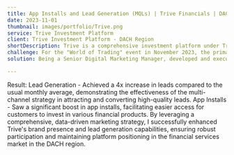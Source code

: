 ```yaml
---
title: App Installs and Lead Generation (MQLs) | Trive Financials | DACH Region
date: 2023-11-01 
thumbnail: images/portfolio/Trive.png
service: Trive Investment Platform  
client: Trive Investment Platform - DACH Region
shortDescription: Trive is a comprehensive investment platform under Trive Financial Holding, which offers a wide range of financial services including investment, credit, banking, wealth management, and insurance on a global scale.
challenge: For the "World of Trading" event in November 2023, the primary goal was to significantly increase the number of Marketing Qualified Leads (MQLs) on both the website and app, and to enhance app installs, enabling more customers to invest in stocks, ETFs, CFDs, and other commodities. The main challenge was to achieve these objectives within a highly competitive financial market, ensuring a strong brand presence and effective lead generation through a multichannel approach.
solution: Being a Senior Digital Marketing Manager, developed and executed a data-driven, full-funnel marketing strategy focusing on several key digital channels - Meta Ads, Google Ads and YouTube ads. Meta Ads and Google Display Ads are Utilized to boost app installs and enhance brand awareness. These platforms were chosen for their extensive reach and targeting capabilities, ensuring the ads reached potential investors across various demographics. Google Search Ads is deployed with the best keywords and campaigns to generate more leads through form-fill campaigns. These ads targeted high-intent keywords related to investing in stocks, ETFs, and other financial instruments, driving traffic to the Trive website and app. YouTube Ads are implemented to reach a larger audience with engaging video content that showcases Trive's unique value propositions and encourages viewers to learn more about their investment opportunities. Regular campaign optimization was carried out using a data-driven approach. Performance metrics were closely monitored, and adjustments were made to bidding strategies, ad creatives, and audience targeting to maximize the effectiveness of the campaigns.

---
```

Result:
Lead Generation - Achieved a 4x increase in leads compared to the usual monthly average, demonstrating the effectiveness of the multi-channel strategy in attracting and converting high-quality leads.
App Installs - Saw a significant boost in app installs, facilitating easier access for customers to invest in various financial products.
By leveraging a comprehensive, data-driven marketing strategy, I successfully enhanced Trive's brand presence and lead generation capabilities, ensuring robust participation and maintaining platform positioning in the financial services market in the DACH region.
